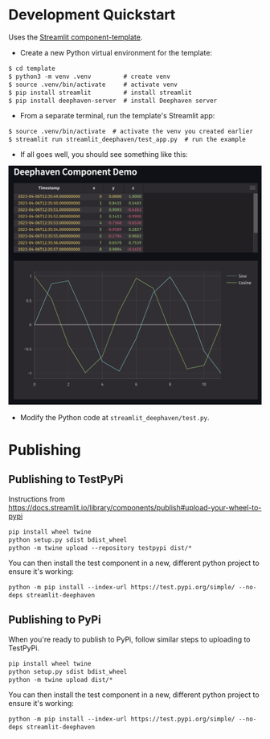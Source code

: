 # Development Quickstart

Uses the [Streamlit component-template](https://github.com/streamlit/component-template).

- Create a new Python virtual environment for the template:

```
$ cd template
$ python3 -m venv .venv         # create venv
$ source .venv/bin/activate     # activate venv
$ pip install streamlit         # install streamlit
$ pip install deephaven-server  # install Deephaven server
```

- From a separate terminal, run the template's Streamlit app:

```
$ source .venv/bin/activate  # activate the venv you created earlier
$ streamlit run streamlit_deephaven/test_app.py  # run the example
```

- If all goes well, you should see something like this:

![Quickstart Success](quickstart.png)

- Modify the Python code at `streamlit_deephaven/test.py`.

# Publishing

## Publishing to TestPyPi

Instructions from https://docs.streamlit.io/library/components/publish#upload-your-wheel-to-pypi

```
pip install wheel twine
python setup.py sdist bdist_wheel
python -m twine upload --repository testpypi dist/*
```

You can then install the test component in a new, different python project to ensure it's working:

```
python -m pip install --index-url https://test.pypi.org/simple/ --no-deps streamlit-deephaven
```

## Publishing to PyPi

When you're ready to publish to PyPi, follow similar steps to uploading to TestPyPi.

```
pip install wheel twine
python setup.py sdist bdist_wheel
python -m twine upload dist/*
```

You can then install the test component in a new, different python project to ensure it's working:

```
python -m pip install --index-url https://test.pypi.org/simple/ --no-deps streamlit-deephaven
```
